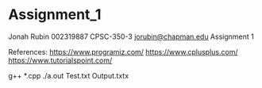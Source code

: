 # Assignment_1

Jonah Rubin
002319887
CPSC-350-3
jorubin@chapman.edu
Assignment 1

References:
https://www.programiz.com/
https://www.cplusplus.com/
https://www.tutorialspoint.com/

g++ *.cpp
./a.out Test.txt Output.txtx
